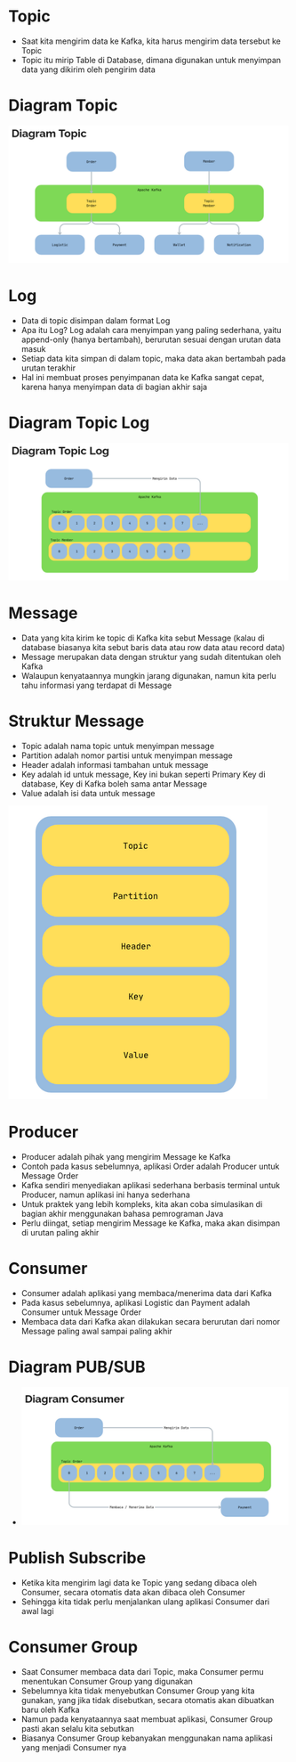 # Topic
- Saat kita mengirim data ke Kafka, kita harus mengirim data tersebut ke Topic 
- Topic itu mirip Table di Database, dimana digunakan untuk menyimpan data yang dikirim oleh pengirim data

# Diagram Topic
![Diagram Topic](pic/img.png)

# Log
- Data di topic disimpan dalam format Log 
- Apa itu Log? Log adalah cara menyimpan yang paling sederhana, yaitu append-only (hanya bertambah), berurutan sesuai dengan urutan data masuk 
- Setiap data kita simpan di dalam topic, maka data akan bertambah pada urutan terakhir 
- Hal ini membuat proses penyimpanan data ke Kafka sangat cepat, karena hanya menyimpan data di bagian akhir saja

# Diagram Topic Log
![Diagram Topic](pic/img_1.png)

# Message 
- Data yang kita kirim ke topic di Kafka kita sebut Message (kalau di database biasanya kita sebut baris data atau row data atau record data)
- Message merupakan data dengan struktur yang sudah ditentukan oleh Kafka 
- Walaupun kenyataannya mungkin jarang digunakan, namun kita perlu tahu informasi yang terdapat di Message

# Struktur Message
- Topic adalah nama topic untuk menyimpan message 
- Partition adalah nomor partisi untuk menyimpan message 
- Header adalah informasi tambahan untuk message 
- Key adalah id untuk message, Key ini bukan seperti Primary Key di database, Key di Kafka boleh sama antar Message 
- Value adalah isi data untuk message

![Struktur Message](pic/img_2.png)

# Producer
- Producer adalah pihak yang mengirim Message ke Kafka 
- Contoh pada kasus sebelumnya, aplikasi Order adalah Producer untuk Message Order 
- Kafka sendiri menyediakan aplikasi sederhana berbasis terminal untuk Producer, namun aplikasi ini hanya sederhana 
- Untuk praktek yang lebih kompleks, kita akan coba simulasikan di bagian akhir menggunakan bahasa pemrograman Java
- Perlu diingat, setiap mengirim Message ke Kafka, maka akan disimpan di urutan paling akhir

# Consumer
- Consumer adalah aplikasi yang membaca/menerima data dari Kafka 
- Pada kasus sebelumnya, aplikasi Logistic dan Payment adalah Consumer untuk Message Order 
- Membaca data dari Kafka akan dilakukan secara berurutan dari nomor Message paling awal sampai paling akhir

# Diagram PUB/SUB
- ![PUB/SUB](pic/img_3.png)

# Publish Subscribe
- Ketika kita mengirim lagi data ke Topic yang sedang dibaca oleh Consumer, secara otomatis data akan dibaca oleh Consumer 
- Sehingga kita tidak perlu menjalankan ulang aplikasi Consumer dari awal lagi

# Consumer Group
- Saat Consumer membaca data dari Topic, maka Consumer permu menentukan Consumer Group yang digunakan 
- Sebelumnya kita tidak menyebutkan Consumer Group yang kita gunakan, yang jika tidak disebutkan, secara otomatis akan dibuatkan baru oleh Kafka 
- Namun pada kenyataannya saat membuat aplikasi, Consumer Group pasti akan selalu kita sebutkan 
- Biasanya Consumer Group kebanyakan menggunakan nama aplikasi yang menjadi Consumer nya
